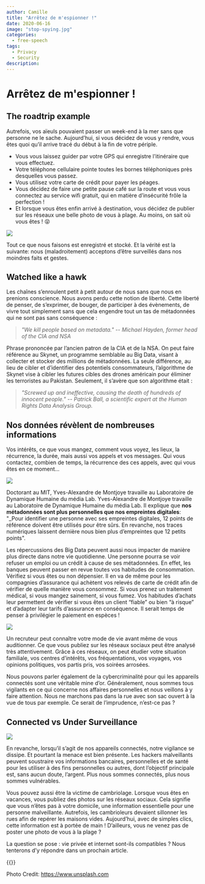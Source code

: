 ```yaml
---
author: Camille
title: "Arrêtez de m'espionner !"
date: 2020-06-16
image: "stop-spying.jpg"
categories:
  - free-speech
tags:
  - Privacy
  - Security
description:
---
```


# Arrêtez de m'espionner !


## The roadtrip example

Autrefois, vos aïeuls pouvaient passer un week-end à la mer sans que personne ne le sache. Aujourd’hui, si vous décidez de vous y rendre, vous êtes quoi qu’il arrive tracé du début à la fin de votre périple.

* Vous vous laissez guider par votre GPS qui enregistre l'itinéraire que vous effectuez.
* Votre téléphone cellulaire pointe toutes les bornes téléphoniques près desquelles vous passez.
* Vous utilisez votre carte de crédit pour payer les péages.
* Vous décidez de faire une petite pause café sur la route et vous vous connectez au service wifi gratuit, qui en matière d’insécurité frôle la perfection !
* Et lorsque vous êtes enfin arrivé à destination, vous décidez de publier sur les réseaux une belle photo de vous à plage. Au moins, on sait où vous êtes ! 😝


![](https://i.imgur.com/xgSEwgq.jpg)


Tout ce que nous faisons est enregistré et stocké. Et la vérité est la suivante: nous (maladroitement) acceptons d’être surveillés dans nos moindres faits et gestes.

## Watched like a hawk

Les chaînes s’enroulent petit à petit autour de nous sans que nous en prenions conscience. Nous avons perdu cette notion de liberté. Cette liberté de penser, de s’exprimer, de bouger, de participer à des évènements, de vivre tout simplement sans que cela engendre tout un tas de métadonnées qui ne sont pas sans conséquence :

> _"We kill people based on metadata."_ -- <cite>Michael Hayden, former head of the CIA and NSA</cite>

Phrase prononcée par l’ancien patron de la CIA et de la NSA. On peut faire référence au Skynet, un programme semblable au Big Data, visant à collecter et stocker des millions de métadonnées. La seule différence, au lieu de cibler et d’identifier des potentiels consommateurs, l’algorithme de Skynet vise à cibler les futures cibles des drones américain pour éliminer les terroristes au Pakistan. Seulement, il s’avère que son algorithme était :

> _"Screwed up and ineffective, causing the death of hundreds of innocent people."_ -- <cite> Patrick Ball, a scientific expert at the Human Rights Data Analysis Group.</cite>


## Nos données révèlent de nombreuses informations



Vos intérêts, ce que vous mangez, comment vous voyez, les lieux, la récurrence, la durée, mais aussi vos appels et vos messages. Qui vous contactez, combien de temps, la récurrence des ces appels, avec qui vous êtes en ce moment...

![](https://i.imgur.com/9hsjx1a.jpg)

Doctorant au MIT, Yves-Alexandre de Montjoye travaille au Laboratoire de Dynamique Humaine du média Lab. Yves-Alexandre de Montjoye travaille au Laboratoire de Dynamique Humaine du média Lab. Il explique que **nos métadonnées sont plus personnelles que nos empreintes digitales**: "_Pour identifier une personne avec ses empreintes digitales, 12 points de référence doivent être utilisés pour être sûrs. En revanche, nos traces numériques laissent dernière nous bien plus d’empreintes que 12 petits points".



Les répercussions des Big Data peuvent aussi nous impacter de manière plus directe dans notre vie quotidienne.  Une personne pourra se voir refuser un emploi ou un crédit à cause de ses métadonnées. En effet, les banques peuvent passer en revue toutes vos habitudes de consommation. Vérifiez si vous êtes ou non dépensier. Il en va de même pour les compagnies d’assurance qui achètent vos relevés de carte de crédit afin de vérifier de quelle manière vous consommez. Si vous prenez un traitement médical, si vous mangez sainement, si vous fumez. Vos habitudes d’achats leur permettent de vérifier si vous êtes un client “fiable” ou bien “à risque” et d’adapter leur tarifs d’assurance en conséquence. Il serait temps de penser à privilégier le paiement en espèces !


![](https://i.imgur.com/klYN0ht.jpg)


Un recruteur peut connaître votre mode de vie avant même de vous auditionner. Ce que vous publiez sur les réseaux sociaux peut être analysé très attentivement. Grâce à ces réseaux, on peut étudier votre situation familiale, vos centres d’intérêts, vos fréquentations, vos voyages, vos opinions politiques, vos partis pris, vos soirées arrosées.




Nous pouvons parler également de la cybercriminalité pour qui les  appareils connectés sont une véritable mine d’or. Généralement, nous sommes tous vigilants en ce qui concerne nos affaires personnelles et nous veillons à y faire attention. Nous ne marchons pas dans la rue avec son sac ouvert à la vue de tous par exemple. Ce serait de l’imprudence, n’est-ce pas ?


## Connected vs Under Surveillance

![](https://i.imgur.com/UVbpmes.jpg)

En revanche, lorsqu’il s’agit de nos appareils connectés, notre vigilance se dissipe. Et pourtant la menace est bien présente. Les hackers malveillants peuvent soustraire vos informations bancaires, personnelles et de santé pour les utiliser à des fins personnelles ou autres, dont l’objectif principale est, sans aucun doute, l’argent. Plus nous sommes connectés, plus nous sommes vulnérables.

Vous pouvez aussi être la victime de cambriolage. Lorsque vous êtes en vacances, vous publiez des photos sur les réseaux sociaux. Cela signifie que vous n’êtes pas à votre domicile, une information essentielle pour une personne malveillante. Autrefois, les cambrioleurs devaient sillonner les rues afin de repérer les maisons vides. Aujourd’hui, avec de simples clics, cette information est à portée de main ! D’ailleurs, vous ne venez pas de poster une photo de vous à la plage ?

La question se pose : vie privée et internet sont-ils compatibles ? Nous tenterons d’y répondre dans un prochain article.



{{<tweet id="1186666663191728129">}}

Photo Credit: https://www.unsplash.com
